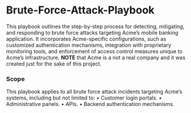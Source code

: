 # Brute-Force-Attack-Playbook
This playbook outlines the step-by-step process for detecting, mitigating, and responding to brute force attacks targeting Acme’s mobile banking application.
It incorporates Acme-specific configurations, such as customized authentication mechanisms, integration with proprietary monitoring tools, and enforcement of access control measures unique to Acme’s infrastructure. 
**NOTE** that Acme is a not a real company and it was created just for the sake of this project.

### Scope
This playbook applies to all brute force attack incidents targeting Acme’s systems, including but not limited to:
•	Customer login portals.
•	Administrative panels.
•	APIs.
•	Backend authentication mechanisms.

